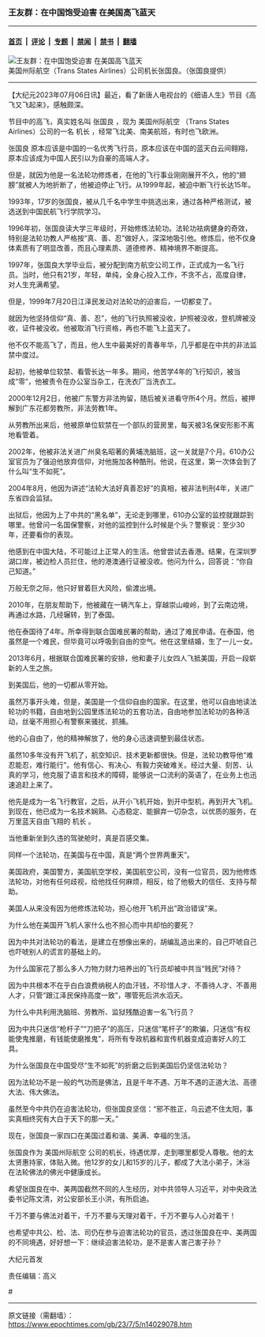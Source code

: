 ### 王友群：在中国饱受迫害 在美国高飞蓝天

---

#### [首页](../../../..?n14029078) &nbsp;|&nbsp; [评论](../../../../../epoch-comment?n14029078) &nbsp;|&nbsp; [专题](../../../../../epoch-special?n14029078) &nbsp;|&nbsp; [禁闻](../../../../../epoch-news?n14029078) &nbsp;|&nbsp; [禁书](../../../../../books?n14029078) &nbsp;|&nbsp; [翻墙](https://github.com/gfw-breaker/nogfw/blob/master/README.md?n14029078)


<div><img alt="王友群：在中国饱受迫害 在美国高飞蓝天" class="attachment-djy_600_400 size-djy_600_400 wp-post-image" src="https://i.epochtimes.com/assets/uploads/2023/07/id14029079-IMG_3394-600x400.jpg"/>
<div class="caption">
 美国州际航空（Trans States Airlines）公司机长张国良。（张国良提供）
</div></div><hr/><div class="post_content" id="artbody" itemprop="articleBody">
 <!-- article content begin -->
 <p>
  【大纪元2023年07月06日讯】最近，看了新唐人电视台的《细语人生》节目《高飞又飞起来》，感触颇深。
 </p>
 <p style="font-weight: 400;">
  节目中的高飞，真实姓名叫
  <ok href="https://www.epochtimes.com/gb/tag/%E5%BC%A0%E5%9B%BD%E8%89%AF.html">
   张国良
  </ok>
  ，现为
  <ok href="https://www.epochtimes.com/gb/tag/%E7%BE%8E%E5%9B%BD%E5%B7%9E%E9%99%85%E8%88%AA%E7%A9%BA.html">
   美国州际航空
  </ok>
  （Trans States Airlines）公司的一名
  <ok href="https://www.epochtimes.com/gb/tag/%E6%9C%BA%E9%95%BF.html">
   机长
  </ok>
  ，经常飞北美、南美航班，有时也飞欧洲。
 </p>
 <p style="font-weight: 400;">
 </p>
 <p>
  <center>
  </center>
 </p>
 <p style="font-weight: 400;">
 </p>
 <p style="font-weight: 400;">
  <ok href="https://www.epochtimes.com/gb/tag/%E5%BC%A0%E5%9B%BD%E8%89%AF.html">
   张国良
  </ok>
  原本应该是中国的一名优秀飞行员，原本应该在中国的蓝天白云间翱翔，原本应该成为中国人民引以为自豪的高端人才。
 </p>
 <p style="font-weight: 400;">
  但是，就因为他是一名法轮功修炼者，在他的飞行事业刚刚展开不久，他的“翅膀”就被人为地折断了，他被迫停止飞行。从1999年起，被迫中断飞行长达15年。
 </p>
 <p style="font-weight: 400;">
  1993年，17岁的张国良，被从几千名中学生中挑选出来，通过各种严格测试，被选送到中国民航飞行学院学习。
 </p>
 <p style="font-weight: 400;">
  1996年初，张国良读大学三年级时，开始修炼法轮功。法轮功袪病健身的奇效，特别是法轮功教人严格按“真、善、忍”做好人，深深地吸引他。修炼后，他不仅身体素质有了明显改善，而且心理素质、道德修养、精神境界不断提高。
 </p>
 <p style="font-weight: 400;">
  1997年，张国良大学毕业后，被分配到南方航空公司工作，正式成为一名飞行员。当时，他只有21岁，年轻，单纯，全身心投入工作，不贪不占，高度自律，对人生充满希望。
 </p>
 <p style="font-weight: 400;">
  但是，1999年7月20日江泽民发动对法轮功的迫害后，一切都变了。
 </p>
 <p style="font-weight: 400;">
  就因为他坚持信仰“真、善、忍”，他的飞行执照被没收，护照被没收，登机牌被没收，证件被没收。他被取消飞行资格，再也不能飞上蓝天了。
 </p>
 <p style="font-weight: 400;">
  他不仅不能高飞了，而且，他人生中最美好的青春年华，几乎都是在中共的非法监禁中度过。
 </p>
 <p style="font-weight: 400;">
  起初，他被单位软禁、看管长达一年多。期间，他苦学4年的飞行知识，被当成“零”，他被责令在办公室当杂工，在洗衣厂当洗衣工。
 </p>
 <p style="font-weight: 400;">
  2000年12月2日，他被广东警方非法拘留，随后被关进看守所4个月。然后，被押解到广东花都劳教所，非法劳教1年。
 </p>
 <p style="font-weight: 400;">
  从劳教所出来后，他被原单位软禁在一个部队的营房里，每天被3名保安形影不离地看管着。
 </p>
 <p style="font-weight: 400;">
  2002年，他被非法关进广州臭名昭著的黄埔洗脑班，这一关就是7个月。610办公室官员为了强迫他放弃信仰，对他施加各种酷刑。他说，在这里，第一次体会到了什么叫“生不如死”。
 </p>
 <p style="font-weight: 400;">
  2004年8月，他因为讲述“法轮大法好真善忍好”的真相，被非法判刑4年，关进广东省四会监狱。
 </p>
 <p style="font-weight: 400;">
  出狱后，他因为上了中共的“黑名单”，无论走到哪里，610办公室的监控就跟踪到哪里。他曾问一名国保警察，对他的监控到什么时候是个头？警察说：至少30年，还要看你的表现。
 </p>
 <p style="font-weight: 400;">
  他感到在中国大陆，不可能过上正常人的生活。他曾尝试去香港。结果，在深圳罗湖口岸，被边检人员拦住，他的港澳通行证被没收。他问为什么，回答说：“你自己知道。”
 </p>
 <p style="font-weight: 400;">
  万般无奈之际，他只好冒着巨大风险，偷渡出境。
 </p>
 <p style="font-weight: 400;">
  2010年，在朋友帮助下，他被藏在一辆汽车上，穿越崇山峻岭，到了云南边境，再通过水路，几经辗转，到了泰国。
 </p>
 <p style="font-weight: 400;">
  他在泰国待了4年。所幸得到联合国难民署的帮助，通过了难民申请。在泰国，他虽然是一个难民，但毕竟可以呼吸到自由的空气。他在这里结婚，生了一儿一女。
 </p>
 <p style="font-weight: 400;">
  2013年6月，根据联合国难民署的安排，他和妻子儿女四人飞抵美国，开启一段崭新的人生之旅。
 </p>
 <p style="font-weight: 400;">
  到美国后，他的一切都从零开始。
 </p>
 <p style="font-weight: 400;">
  虽然万事开头难，但是，美国是一个信仰自由的国家。在这里，他可以自由地读法轮功的书籍，自由地到公园里炼法轮功的五套功法，自由地参加法轮功的各种活动，丝毫不用担心有警察来骚扰、抓捕。
 </p>
 <p style="font-weight: 400;">
  他的心自由了，他的精神解放了，他的身心迅速调整到最佳状态。
 </p>
 <p style="font-weight: 400;">
  虽然10多年没有开飞机了，航空知识、技术更新都很快。但是，法轮功教导他“难忍能忍，难行能行”。他有信心、有决心、有毅力突破难关。经过大量、刻苦、认真的学习，他克服了语言和技术的障碍，能够说一口流利的英语了，在业务上也迅速追赶上来了。
 </p>
 <p style="font-weight: 400;">
  他先是成为一名飞行教官，之后，从开小飞机开始，到开中型机，再到开大飞机。到现在，他已成为一名技术娴熟、心态稳定、能摒弃一切杂念，以优质的服务，在万里蓝天自由飞翔的
  <ok href="https://www.epochtimes.com/gb/tag/%E6%9C%BA%E9%95%BF.html">
   机长
  </ok>
  。
 </p>
 <p style="font-weight: 400;">
  当他重新坐到久违的驾驶舱时，真是百感交集。
 </p>
 <p style="font-weight: 400;">
  同样一个法轮功，在美国与在中国，真是“两个世界两重天”。
 </p>
 <p style="font-weight: 400;">
  美国政府，美国警方，美国航空学校，美国航空公司，没有一位官员，因为他修炼法轮功，对他有任何歧视，给他找任何麻烦，相反，给了他极大的信任、支持与帮助。
 </p>
 <p style="font-weight: 400;">
  美国人从来没有因为他修炼法轮功，担心他开飞机开出“政治错误”来。
 </p>
 <p style="font-weight: 400;">
  为什么他在美国开飞机人家什么也不担心而中共却怕的要死？
 </p>
 <p style="font-weight: 400;">
  因为中共对法轮功的看法，是建立在想像出来的，胡编乱造出来的，自己吓唬自己也吓唬别人的谎言的基础上的。
 </p>
 <p style="font-weight: 400;">
  为什么国家花了那么多人力物力财力培养出的飞行员却被中共当“贱民”对待？
 </p>
 <p style="font-weight: 400;">
  因为中共根本不在乎白白浪费纳税人的血汗钱，不珍惜人才、不善待人才、不善用人才，只管“跟江泽民保持高度一致”，哪管死后洪水滔天。
 </p>
 <p style="font-weight: 400;">
  为什么中共利用洗脑班、劳教所、监狱残酷迫害一名飞行员？
 </p>
 <p style="font-weight: 400;">
  因为中共只迷信“枪杆子”“刀把子”的高压，只迷信“笔杆子”的欺骗，只迷信“有权能使鬼推磨，有钱能使磨推鬼”，将所有专政机器和宣传机器变成迫害好人的工具。
 </p>
 <p style="font-weight: 400;">
  为什么张国良在中国受尽“生不如死”的折磨之后到美国后仍坚信法轮功？
 </p>
 <p style="font-weight: 400;">
  因为法轮功不是一般的气功而是佛法，且是千年不遇、万年不遇的正道大法、高德大法、伟大佛法。
 </p>
 <p style="font-weight: 400;">
  虽然至今中共仍在迫害法轮功，但张国良坚信：“邪不胜正，乌云遮不住太阳，事实真相终究有大白于天下的那一天。”
 </p>
 <p style="font-weight: 400;">
  现在，张国良一家四口在美国过着和谐、美满、幸福的生活。
 </p>
 <p style="font-weight: 400;">
  张国良作为
  <ok href="https://www.epochtimes.com/gb/tag/%E7%BE%8E%E5%9B%BD%E5%B7%9E%E9%99%85%E8%88%AA%E7%A9%BA.html">
   美国州际航空
  </ok>
  公司的机长，待遇优厚，走到哪里都受人尊敬。他的太太贤惠持家，体贴入微。他12岁的女儿和15岁的儿子，都成了大法小弟子，沐浴在法轮佛法的佛光中健康成长。
 </p>
 <p style="font-weight: 400;">
  希望张国良在中、美两国截然不同的人生经历，对中共领导人习近平，对中央政法委书记陈文清，对公安部长王小洪，有所启迪。
 </p>
 <p style="font-weight: 400;">
  千万不要与佛法对着干，千万不要与天理对着干，千万不要与人心对着干！
 </p>
 <p style="font-weight: 400;">
  也希望中共公、检、法、司仍在参与迫害法轮功的官员，透过张国良在中、美两国的不同境遇，好好想一下：继续迫害法轮功，是不是害人害己害子孙？
 </p>
 <p style="font-weight: 400;">
  大纪元首发
 </p>
 <p style="font-weight: 400;">
  责任编辑：高义
 </p>
 <p>
  #
 </p>
 <!-- article content end -->
 <div id="below_article_ad">
 </div>
</div>


---

原文链接（需翻墙）：https://www.epochtimes.com/gb/23/7/5/n14029078.htm